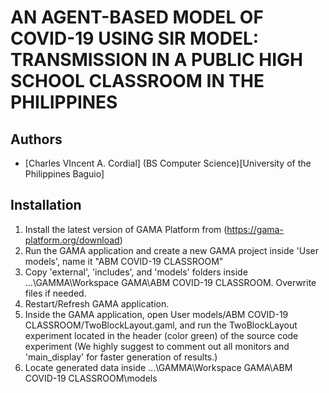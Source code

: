 # AN AGENT-BASED MODEL OF COVID-19 USING SIR MODEL: TRANSMISSION IN A PUBLIC HIGH SCHOOL CLASSROOM IN THE PHILIPPINES



## Authors
- [Charles VIncent A. Cordial] (BS Computer Science)[University of the Philippines Baguio]

## Installation
1. Install the latest version of GAMA Platform from (https://gama-platform.org/download)
2. Run the GAMA application and create a new GAMA project inside 'User models', name it "ABM COVID-19 CLASSROOM"
3. Copy 'external', 'includes', and 'models' folders inside ...\GAMMA\Workspace GAMA\ABM COVID-19 CLASSROOM. Overwrite files if needed.
4. Restart/Refresh GAMA application.
5. Inside the GAMA application, open User models/ABM COVID-19 CLASSROOM/TwoBlockLayout.gaml, and run the TwoBlockLayout experiment located in the header (color green) of the source code experiment (We highly suggest to comment out all monitors and 'main_display' for faster generation of results.)
6. Locate generated data inside ...\GAMMA\Workspace GAMA\ABM COVID-19 CLASSROOM\models



